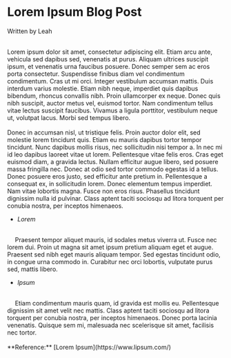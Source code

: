 # Lorem Ipsum Blog Post



Written by Leah

<br />
Lorem ipsum dolor sit amet, consectetur adipiscing elit. Etiam arcu ante, vehicula sed dapibus sed, venenatis at purus. Aliquam ultrices suscipit ipsum, et venenatis urna faucibus posuere. Donec semper sem ac eros porta consectetur. Suspendisse finibus diam vel condimentum condimentum. Cras ut mi orci. Integer vestibulum accumsan mattis. Duis interdum varius molestie. Etiam nibh neque, imperdiet quis dapibus bibendum, rhoncus convallis nibh. Proin ullamcorper ex neque. Donec quis nibh suscipit, auctor metus vel, euismod tortor. Nam condimentum tellus vitae lectus suscipit faucibus. Vivamus a ligula porttitor, vestibulum neque ut, volutpat lacus. Morbi sed tempus libero.  
<br /><br />
Donec in accumsan nisl, ut tristique felis. Proin auctor dolor elit, sed molestie lorem tincidunt quis. Etiam eu mauris dapibus tortor tempor tincidunt. Nunc dapibus mollis risus, nec sollicitudin nisi tempor a. In nec mi id leo dapibus laoreet vitae ut lorem. Pellentesque vitae felis eros. Cras eget euismod diam, a gravida lectus. Nullam efficitur augue libero, sed posuere massa fringilla nec. Donec at odio sed tortor commodo egestas id a tellus. Donec posuere eros justo, sed efficitur ante pretium in. Pellentesque a consequat ex, in sollicitudin lorem. Donec elementum tempus imperdiet. Nam vitae lobortis magna. Fusce non eros risus. Phasellus tincidunt dignissim nulla id pulvinar. Class aptent taciti sociosqu ad litora torquent per conubia nostra, per inceptos himenaeos. 

- *Lorem* 
<br />
&emsp; Praesent tempor aliquet mauris, id sodales metus viverra ut. Fusce nec lorem dui. Proin ut magna sit amet ipsum pretium aliquam eget et augue. Praesent sed nibh eget mauris aliquam tempor. Sed egestas tincidunt odio, in congue urna commodo in. Curabitur nec orci lobortis, vulputate purus sed, mattis libero.  

- *Ipsum*
<br />
&emsp; Etiam condimentum mauris quam, id gravida est mollis eu. Pellentesque dignissim sit amet velit nec mattis. Class aptent taciti sociosqu ad litora torquent per conubia nostra, per inceptos himenaeos. Donec porta lacinia venenatis. Quisque sem mi, malesuada nec scelerisque sit amet, facilisis nec tortor. 
<br />
<br />
**Reference:**
[Lorem Ipsum](https://www.lipsum.com/)




